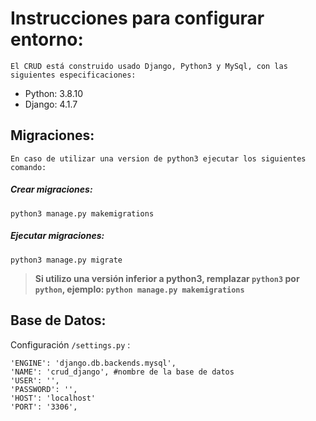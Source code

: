 # Instrucciones para configurar entorno:

	El CRUD está construido usado Django, Python3 y MySql, con las siguientes especificaciones:
	
- Python: 3.8.10
- Django: 4.1.7

## Migraciones:

	En caso de utilizar una version de python3 ejecutar los siguientes comando:

##### Crear migraciones:
`python3 manage.py makemigrations`
#####  Ejecutar migraciones:
`python3 manage.py migrate`

> **Si utilizo una versión inferior a python3, remplazar `python3` por `python`, ejemplo: `python manage.py makemigrations`**


## Base de Datos:
Configuración `/settings.py` :
	
	'ENGINE': 'django.db.backends.mysql', 
	'NAME': 'crud_django', #nombre de la base de datos
	'USER': '',
	'PASSWORD': '',
	'HOST': 'localhost'
	'PORT': '3306',
